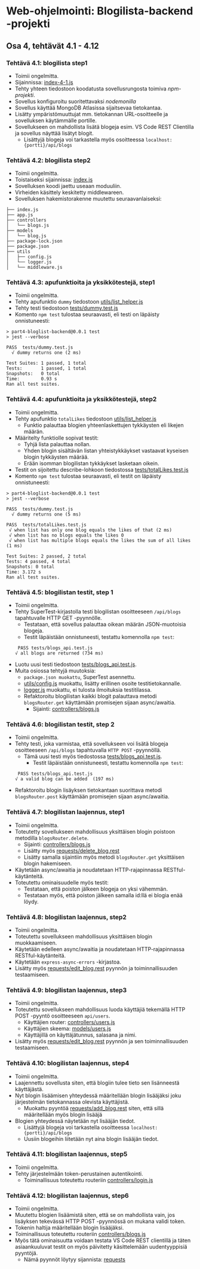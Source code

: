 # Web-ohjelmointi: Blogilista-backend -projekti
## Osa 4, tehtävät 4.1 - 4.12

### Tehtävä 4.1: blogilista step1
- Toimii ongelmitta.
- Sijainnissa: [index-4-1.js](/index-4-1.js)
- Tehty yhteen tiedostoon koodatusta sovellusrungosta toimiva *npm-projekti*.
- Sovellus konfiguroitu suoritettavaksi *nodemonilla*
- Sovellus käyttää MongoDB Atlasissa sijaitsevaa tietokantaa.
- Lisätty ympäristömuuttujat mm. tietokannan URL-osoitteelle ja sovelluksen käytämmälle portille.
- Sovellukseen on mahdollista lisätä blogeja esim. VS Code REST Clientilla ja sovellus näyttää lisätyt blogit.
    - Lisättyjä blogeja voi tarkastella myös osoitteessa `localhost:{portti}/api/blogs`

### Tehtävä 4.2: blogilista step2
- Toimii ongelmitta.
- Toistaiseksi sijainnissa: [index.js](/index.js)
- Sovelluksen koodi jaettu useaan moduuliin.
- Virheiden käsittely keskitetty middlewareen.
- Sovelluksen hakemistorakenne muutettu seuraavanlaiseksi:
```
├── index.js
├── app.js
├── controllers
│   └── blogs.js
├── models
│   └── blog.js
├── package-lock.json
├── package.json
├── utils
│   ├── config.js
│   └── logger.js  
│   └── middleware.js  
```

### Tehtävä 4.3: apufunktioita ja yksikkötestejä, step1
- Toimii ongelmitta.
- Tehty apufunktio `dummy` tiedostoon [utils/list_helper.js](/utils/list_helper.js)
- Tehty testi tiedostoon [tests/dummy.test.js](/tests/dummy.test.js)
- Komento `npm test` tulostaa seuraavasti, eli testi on läpäisty onnistuneesti:
```
> part4-bloglist-backend@0.0.1 test
> jest --verbose

PASS  tests/dummy.test.js
  √ dummy returns one (2 ms)

Test Suites: 1 passed, 1 total
Tests:       1 passed, 1 total
Snapshots:   0 total
Time:        0.93 s
Ran all test suites.
```

### Tehtävä 4.4: apufunktioita ja yksikkötestejä, step2
- Toimii ongelmitta.
- Tehty apufunktio `totalLikes` tiedostoon [utils/list_helper.js](/utils/list_helper.js)
    - Funktio palauttaa blogien yhteenlaskettujen tykkäysten eli likejen määrän.
- Määritelty funktiolle sopivat testit:
    - Tyhjä lista palauttaa nollan.
    - Yhden blogin sisältävän listan yhteistykkäykset vastaavat kyseisen blogin tykkäysten määrää.
    - Erään isomman blogilistan tykkäykset lasketaan oikein.
- Testit on sijoitettu describe-lohkoon tiedostossa [tests/totalLikes.test.js](/tests/totalLikes.test.js)
- Komento `npm test` tulostaa seuraavasti, eli testit on läpäisty onnistuneesti:
```
> part4-bloglist-backend@0.0.1 test
> jest --verbose

PASS  tests/dummy.test.js
  √ dummy returns one (5 ms)

PASS  tests/totalLikes.test.js
 √ when list has only one blog equals the likes of that (2 ms) 
 √ when list has no blogs equals the likes 0 
 √ when list has multiple blogs equals the likes the sum of all likes (1 ms) 
 
Test Suites: 2 passed, 2 total
Tests: 4 passed, 4 total
Snapshots: 0 total
Time: 3.172 s
Ran all test suites.
```

### Tehtävä 4.5: blogilistan testit, step 1
- Toimii ongelmitta.
- Tehty SuperTest-kirjastolla testi blogilistan osoitteeseen `/api/blogs` tapahtuvalle HTTP GET -pyynnölle.
    - Testataan, että sovellus palauttaa oikean määrän JSON-muotoisia blogeja.
    - Testit läpäistään onnistuneesti, testattu komennolla `npm test`:
    ```
     PASS tests/blogs_api.test.js
    √ all blogs are returned (734 ms)
    ```
- Luotu uusi testi tiedostoon [tests/blogs_api.test.js](/tests/blogs_api.test.js).
- Muita osiossa tehtyjä muutoksia:
    - `package.json muokattu`, SuperTest asennettu.
    - [utils/config.js](/utils/config.js) muokattu, lisätty erillinen osoite testitietokannalle.
    - [logger.js](/utils/logger.js) muokattu, ei tulosta ilmoituksia testitilassa.
    - Refaktoroitu blogilistan kaikki blogit palauttava metodi `blogsRouter.get` käyttämään promisejen sijaan async/awaitia.
        - Sijainti: [controllers/blogs.js](/controllers/blogs.js)

### Tehtävä 4.6: blogilistan testit, step 2
- Toimii ongelmitta.
- Tehty testi, joka varmistaa, että sovellukseen voi lisätä blogeja osoitteeseen `/api/blogs` tapahtuvalla `HTTP POST` -pyynnöllä.
    -  Tämä uusi testi myös tiedostossa [tests/blogs_api.test.js](/tests/blogs_api.test.js).
        - Testit läpäistään onnistuneesti, testattu komennolla `npm test`:
    ```
     PASS tests/blogs_api.test.js
    √ a valid blog can be added  (197 ms)
    ```
- Refaktoroitu blogin lisäyksen tietokantaan suorittava metodi `blogsRouter.post` käyttämään promisejen sijaan async/awaitia.

### Tehtävä 4.7: blogilistan laajennus, step1
- Toimii ongelmitta.
- Toteutetty sovellukseen mahdollisuus yksittäisen blogin poistoon metodilla `blogsRouter.delete`.
    - Sijainti: [controllers/blogs.js](/controllers/blogs.js)
    - Lisätty myös [requests/delete_blog.rest](/requests/delete_blog.rest)
    - Lisätty samalla sijaintiin myös metodi `blogsRouter.get` yksittäisen blogin hakemiseen.
- Käytetään async/awaitia ja noudatetaan HTTP-rajapinnassa RESTful-käytänteitä.
- Toteutettu ominaisuudelle myös testit:
    - Testataan, että poiston jälkeen blogeja on yksi vähemmän.
    - Testataan myös, että poiston jälkeen samalla id:llä ei blogia enää löydy.

### Tehtävä 4.8: blogilistan laajennus, step2
- Toimii ongelmitta.
- Toteutettu sovellukseen mahdollisuus yksittäisen blogin muokkaamiseen.
- Käytetään edelleen async/awaitia ja noudatetaan HTTP-rajapinnassa RESTful-käytänteitä.
- Käytetään `express-async-errors` -kirjastoa.
- Lisätty myös [requests/edit_blog.rest](/requests/edit_blog.rest) pyynnön ja toiminnallisuuden testaamiseen.

### Tehtävä 4.9: blogilistan laajennus, step3
- Toimii ongelmitta.
- Toteutettu sovellukseen mahdollisuus luoda käyttäjiä tekemällä HTTP POST -pyyntö osoitteeseen `api/users`.
    - Käyttäjien router: [controllers/users.js](/controllers/users.js)
    - Käyttäjien skeema: [models/users.js](/models/users.js)
    - Käyttäjillä on käyttäjätunnus, salasana ja nimi.
- Lisätty myös [requests/edit_blog.rest](/requests/add_user.rest) pyynnön ja sen toiminnallisuuden testaamiseen.

### Tehtävä 4.10: blogilistan laajennus, step4
- Toimii ongelmitta.
- Laajennettu sovellusta siten, että blogiin tulee tieto sen lisänneestä käyttäjästä.
- Nyt blogin lisäämisen yhteydessä määritellään blogin lisääjäksi joku järjestelmän tietokannassa olevista käyttäjistä.
    - Muokattu pyyntöä [requests/add_blog.rest](/requests/add_blog.rest) siten, että sillä määritellään myös blogin lisääjä
- Blogien yhteydessä näytetään nyt lisääjän tiedot.
    - Lisättyjä blogeja voi tarkastella osoitteessa `localhost:{portti}/api/blogs`
    - Uusiin blogeihin liitetään nyt aina blogin lisääjän tiedot.

### Tehtävä 4.11: blogilistan laajennus, step5
- Toimii ongelmitta.
- Tehty järjestelmään token-perustainen autentikointi.
    - Toiminallisuus toteutettu routeriin [controllers/login.js](/controllers/login.js)

### Tehtävä 4.12: blogilistan laajennus, step6
- Toimii ongelmitta.
- Muutettu blogien lisäämistä siten, että se on mahdollista vain, jos lisäyksen tekevässä HTTP POST -pyynnössä on mukana validi token.
- Tokenin haltija määritellään blogin lisääjäksi.
- Toiminallisuus toteutettu routeriin [controllers/blogs.js](/controllers/blogs.js)
- Myös tätä ominaisuutta voidaan testata VS Code REST clientillä ja täten asiaankuuluvat testit on myös päivitetty käsittelemään uudentyyppisiä pyyntöjä.
    - Nämä pyynnöt löytyy sijannista: [requests](/requests/)

